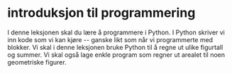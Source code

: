 # introduksjon til programmering

I denne leksjonen skal du lære å programmere i Python. I Python skriver vi inn kode som vi kan kjøre -- ganske likt som når vi programmerte med blokker. Vi skal i denne leksjonen bruke Python til å regne ut ulike figurtall og summer. Vi skal også lage enkle program som regner ut arealet til noen geometriske figurer.
